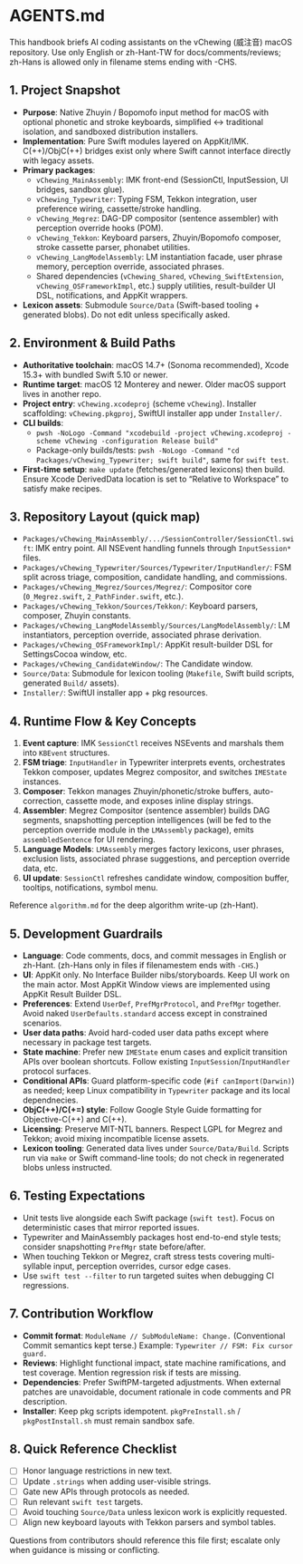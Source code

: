 # AGENTS.md

This handbook briefs AI coding assistants on the vChewing (威注音) macOS repository. Use only English or zh-Hant-TW for docs/comments/reviews; zh-Hans is allowed only in filename stems ending with -CHS.

## 1. Project Snapshot

- **Purpose**: Native Zhuyin / Bopomofo input method for macOS with optional phonetic and stroke keyboards, simplified ↔ traditional isolation, and sandboxed distribution installers.
- **Implementation**: Pure Swift modules layered on AppKit/IMK. C(++)/ObjC(++) bridges exist only where Swift cannot interface directly with legacy assets.
- **Primary packages**:
  - `vChewing_MainAssembly`: IMK front-end (SessionCtl, InputSession, UI bridges, sandbox glue).
  - `vChewing_Typewriter`: Typing FSM, Tekkon integration, user preference wiring, cassette/stroke handling.
  - `vChewing_Megrez`: DAG-DP compositor (sentence assembler) with perception override hooks (POM).
  - `vChewing_Tekkon`: Keyboard parsers, Zhuyin/Bopomofo composer, stroke cassette parser, phonabet utilities.
  - `vChewing_LangModelAssembly`: LM instantiation facade, user phrase memory, perception override, associated phrases.
  - Shared dependencies (`vChewing_Shared`, `vChewing_SwiftExtension`, `vChewing_OSFrameworkImpl`, etc.) supply utilities, result-builder UI DSL, notifications, and AppKit wrappers.
- **Lexicon assets**: Submodule `Source/Data` (Swift-based tooling + generated blobs). Do not edit unless specifically asked.

## 2. Environment & Build Paths

- **Authoritative toolchain**: macOS 14.7+ (Sonoma recommended), Xcode 15.3+ with bundled Swift 5.10 or newer.
- **Runtime target**: macOS 12 Monterey and newer. Older macOS support lives in another repo.
- **Project entry**: `vChewing.xcodeproj` (scheme `vChewing`). Installer scaffolding: `vChewing.pkgproj`, SwiftUI installer app under `Installer/`.
- **CLI builds**:
  - `pwsh -NoLogo -Command "xcodebuild -project vChewing.xcodeproj -scheme vChewing -configuration Release build"`
  - Package-only builds/tests: `pwsh -NoLogo -Command "cd Packages/vChewing_Typewriter; swift build"`, same for `swift test`.
- **First-time setup**: `make update` (fetches/generated lexicons) then build. Ensure Xcode DerivedData location is set to “Relative to Workspace” to satisfy make recipes.

## 3. Repository Layout (quick map)

- `Packages/vChewing_MainAssembly/.../SessionController/SessionCtl.swift`: IMK entry point. All NSEvent handling funnels through `InputSession*` files.
- `Packages/vChewing_Typewriter/Sources/Typewriter/InputHandler/`: FSM split across triage, composition, candidate handling, and commissions.
- `Packages/vChewing_Megrez/Sources/Megrez/`: Compositor core (`0_Megrez.swift`, `2_PathFinder.swift`, etc.).
- `Packages/vChewing_Tekkon/Sources/Tekkon/`: Keyboard parsers, composer, Zhuyin constants.
- `Packages/vChewing_LangModelAssembly/Sources/LangModelAssembly/`: LM instantiators, perception override, associated phrase derivation.
- `Packages/vChewing_OSFrameworkImpl/`: AppKit result-builder DSL for SettingsCocoa window, etc.
- `Packages/vChewing_CandidateWindow/`: The Candidate window.
- `Source/Data`: Submodule for lexicon tooling (`Makefile`, Swift build scripts, generated `Build/` assets).
- `Installer/`: SwiftUI installer app + pkg resources.

## 4. Runtime Flow & Key Concepts

1. **Event capture**: IMK `SessionCtl` receives NSEvents and marshals them into `KBEvent` structures.
2. **FSM triage**: `InputHandler` in Typewriter interprets events, orchestrates Tekkon composer, updates Megrez compositor, and switches `IMEState` instances.
3. **Composer**: Tekkon manages Zhuyin/phonetic/stroke buffers, auto-correction, cassette mode, and exposes inline display strings.
4. **Assembler**: Megrez Compositor (sentence assembler) builds DAG segments, snapshotting perception intelligences (will be fed to the perception override module in the `LMAssembly` package), emits `assembledSentence` for UI rendering.
5. **Language Models**: `LMAssembly` merges factory lexicons, user phrases, exclusion lists, associated phrase suggestions, and perception override data, etc.
6. **UI update**: `SessionCtl` refreshes candidate window, composition buffer, tooltips, notifications, symbol menu.

Reference `algorithm.md` for the deep algorithm write-up (zh-Hant).

## 5. Development Guardrails

- **Language**: Code comments, docs, and commit messages in English or zh-Hant. (zh-Hans only in files if filenamestem ends with `-CHS`.)
- **UI**: AppKit only. No Interface Builder nibs/storyboards. Keep UI work on the main actor. Most AppKit Window views are implemented using AppKit Result Builder DSL.
- **Preferences**: Extend `UserDef`, `PrefMgrProtocol`, and `PrefMgr` together. Avoid naked `UserDefaults.standard` access except in constrained scenarios.
- **User data paths**: Avoid hard-coded user data paths except where necessary in package test targets.
- **State machine**: Prefer new `IMEState` enum cases and explicit transition APIs over boolean shortcuts. Follow existing `InputSession`/`InputHandler` protocol surfaces.
- **Conditional APIs**: Guard platform-specific code (`#if canImport(Darwin)`) as needed; keep Linux compatibility in `Typewriter` package and its local dependnecies.
- **ObjC(++)/C(+=) style**: Follow Google Style Guide formatting for Objective-C(++) and C(++).
- **Licensing**: Preserve MIT-NTL banners. Respect LGPL for Megrez and Tekkon; avoid mixing incompatible license assets.
- **Lexicon tooling**: Generated data lives under `Source/Data/Build`. Scripts run via `make` or Swift command-line tools; do not check in regenerated blobs unless instructed.

## 6. Testing Expectations

- Unit tests live alongside each Swift package (`swift test`). Focus on deterministic cases that mirror reported issues.
- Typewriter and MainAssembly packages host end-to-end style tests; consider snapshotting `PrefMgr` state before/after.
- When touching Tekkon or Megrez, craft stress tests covering multi-syllable input, perception overrides, cursor edge cases.
- Use `swift test --filter` to run targeted suites when debugging CI regressions.

## 7. Contribution Workflow

- **Commit format**: `ModuleName // SubModuleName: Change.` (Conventional Commit semantics kept terse.) Example: `Typewriter // FSM: Fix cursor guard.`
- **Reviews**: Highlight functional impact, state machine ramifications, and test coverage. Mention regression risk if tests are missing.
- **Dependencies**: Prefer SwiftPM-targeted adjustments. When external patches are unavoidable, document rationale in code comments and PR description.
- **Installer**: Keep pkg scripts idempotent. `pkgPreInstall.sh` / `pkgPostInstall.sh` must remain sandbox safe.

## 8. Quick Reference Checklist

- [ ] Honor language restrictions in new text.
- [ ] Update `.strings` when adding user-visible strings.
- [ ] Gate new APIs through protocols as needed.
- [ ] Run relevant `swift test` targets.
- [ ] Avoid touching `Source/Data` unless lexicon work is explicitly requested.
- [ ] Align new keyboard layouts with Tekkon parsers and symbol tables.

Questions from contributors should reference this file first; escalate only when guidance is missing or conflicting.
